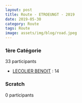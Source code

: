 ```yaml
---
layout: post
title: Route - ETROEUNGT - 2019
date: 2019-05-30
category: Route
tags: Route
image: assets/img/blog/road.jpeg
---
```


### 1ère Catégorie
33 participants
- [LECOLIER BENOIT](https://teamspecializedlille.github.io/works/lecolierbenoit) : 14

### Scratch
0 participants
